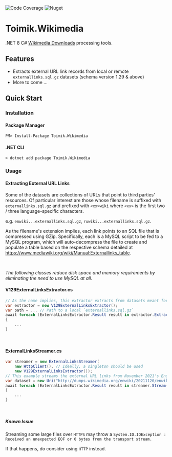 ![Code Coverage](https://img.shields.io/endpoint?url=https://gist.githubusercontent.com/nurhafiz/b8b90b86301563c67f191b24f506ef15/raw/Wikimedia-coverage.json)
![Nuget](https://img.shields.io/nuget/v/Toimik.Wikimedia)

# Toimik.Wikimedia

.NET 8 C# [Wikimedia Downloads](https://dumps.wikimedia.org) processing tools.

## Features

- Extracts external URL link records from local or remote `externallinks.sql.gz` datasets
  (schema version 1.29 & above)
- More to come ...

## Quick Start

### Installation

#### Package Manager

```command
PM> Install-Package Toimik.Wikimedia
```

#### .NET CLI

```command
> dotnet add package Toimik.Wikimedia
```

### Usage

#### Extracting External URL Links

Some of the datasets are collections of URLs that point to third parties' resources.
Of particular interest are those whose filename is suffixed with `externallinks.sql.gz`
and prefixed with `<xx>wiki` where `<xx>` is the first two / three
language-specific characters.

e.g. `enwiki...externallinks.sql.gz`,
`ruwiki...externallinks.sql.gz`.

As the filename's extension implies, each link points to an SQL file that is compressed
using GZip. Specifically, each is a MySQL script to be fed to a MySQL program, which will
auto-decompress the file to create and populate a table based on the respective schema
detailed at https://www.mediawiki.org/wiki/Manual:Externallinks_table.

&nbsp;

_The following classes reduce disk space and memory requirements by eliminating the need to use MySQL at all._
&nbsp;
#### V129ExternalLinksExtractor.cs

```c# 
// As the name implies, this extractor extracts from datasets meant for schema version 1.29 and above
var extractor = new V129ExternalLinksExtractor();
var path = ... // Path to a local `externallinks.sql.gz`
await foreach (ExternalLinksExtractor.Result result in extractor.Extract(path))
{
    ...
}
```
&nbsp;  
#### ExternalLinksStreamer.cs

```c#
var streamer = new ExternalLinksStreamer(
    new HttpClient(), // Ideally, a singleton should be used
    new V129ExternalLinksExtractor());
// This example streams the external URL links from November 2021's English dataset
var dataset = new Uri("http://dumps.wikimedia.org/enwiki/20211120/enwiki-20211120-externallinks.sql.gz");
await foreach (ExternalLinksExtractor.Result result in streamer.Stream(dataset))
{
    ...
}
```

&nbsp;  
##### Known Issue
Streaming some large files over `HTTPS` may throw a `System.IO.IOException : Received an unexpected EOF or 0 bytes from the transport stream.`

If that happens, do consider using `HTTP` instead.